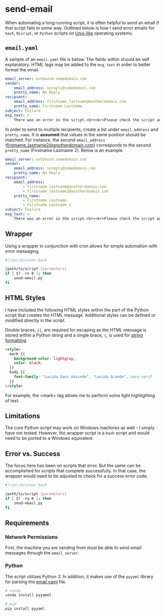# send-email

When automating a long-running script, it is often helpful to send an email if that script fails in some way.  Outlined below is how I send error emails for `bash`, `Rscript`, or `Python` scripts on [Unix-like](https://en.wikipedia.org/wiki/Unix-like) operating systems.

## `email.yaml`
A sample of an `email.yaml` file is below.  The fields within should be self explanatory.  HTML tags may be added to the `msg_text` in order to better format the email.

```yaml
email_server: outbound.somedomain.com
sender:
    email_address: noreply@somedomain.com
    pretty_name: No Reply
recipient:
    email_address: firstname_lastname@anotherdomain.com
    pretty_name: Firstname Lastname
subject: Failure
msg_text: >
    There was an error in the script.<br><br>Please check the script and try again.
```

In order to send to multiple recipients, create a list under `email_address` and `pretty_name`.  It is **assumed** that values in the same position should be matched. For instance, the second `email_address` (firstname_lastname2@anotherdomain.com) corresponds to the second `pretty_name` (Firstname Lastname 2).  Below is an example.

```yaml
email_server: outbound.somedomain.com
sender:
    email_address: noreply@somedomain.com
    pretty_name: No Reply
recipient:
    email_address:
        - firstname_lastname@anotherdomain.com
        - firstname_lastname2@anotherdomain.com
    pretty_name:
        - Firstname Lastname
        - Firstname Lastname 2
subject: Failure
msg_text: >
    There was an error in the script.<br><br>Please check the script and try again.
```

## Wrapper
Using a wrapper in conjunction with cron allows for simple automation with error messaging.

```bash
#!/usr/bin/env bash

/path/to/script [parameters]
if [ $? -ne 0 ]; then
    send-email.py
fi
```

## HTML Styles
I have included the following HTML styles within the part of the Python script that creates the HTML message.  Additional styles can be defined or modified directly in the script.

Double braces, `{{`, are required for escaping as the HTML message is stored within a Python string and a single brace, `{`, is used for [string formatting](https://docs.python.org/3/library/string.html#format-string-syntax).

```html
<style>
  mark {{
    background-color: lightgray;
    color: black;
  }}
  body {{
    font-family: "Lucida Sans Unicode", "Lucida Grande", sans-serif
  }}
</style>
```

For example, the \<mark\> tag allows me to perform some light highlighting of text.

## Limitations
The core Python script may work on Windows machines as well - I simply have not tested.  However, the wrapper script is a `bash` script and would need to be ported to a Windows equivalent.

## Error vs. Success 
The focus here has been on scripts that error.  But the same can be accomplished for scripts that complete successfully.  In that case, the wrapper would need to be adjusted to check for a success error code.

```bash
#!/usr/bin/env bash

/path/to/script [parameters]
if [ $? -eq 0 ]; then
    send-email.py
fi
```

## Requirements

### Network Permissions
First, the machine you are sending from must be able to send email messages through the `email_server`.

### Python
The script utilizes Python 3.  In addition, it makes use of the `pyyaml` library for parsing the [email.yaml](#email.yaml) file.

```python
# conda
conda install pyyamml

# pip
pip install pyyaml
```

